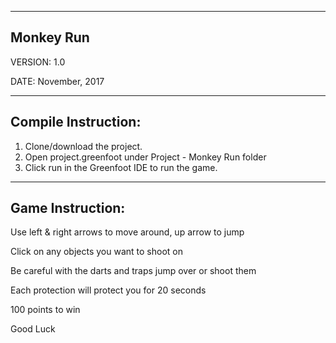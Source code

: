 ------------------------------------------------------------------------
Monkey Run
------------------------------------------------------------------------
VERSION: 1.0

DATE:  November, 2017

------------------------------------------------------------------------
Compile Instruction:
------------------------------------------------------------------------
1. Clone/download the project.
2. Open project.greenfoot under Project - Monkey Run folder
3. Click run in the Greenfoot IDE to run the game.

------------------------------------------------------------------------
Game Instruction:
------------------------------------------------------------------------
Use left & right arrows to move around, up arrow to jump

Click on any objects you want to shoot on

Be careful with the darts and traps jump over or shoot them

Each protection will protect you for 20 seconds

100 points to win

Good Luck


